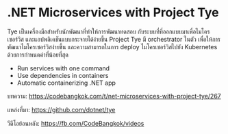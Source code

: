 # .NET Microservices with Project Tye

Tye เป็นเครื่องมือสำหรับนักพัฒนาที่ทำให้การพัฒนาทดสอบ กับระบบที่ที่ออกแบบมาเพื่อไมโครเซอร์วิส และแอปพลิเคชันแบบกระจายได้ง่ายขึ้น Project Tye มี orchestrator ในตัว เพื่อให้การพัฒนาไมโครเซอร์วิสง่ายขึ้น และความสามารถในการ deploy ไมโครเซอร์วิสไปยัง Kubernetes ด้วยการกำหนดค่าที่น้อยที่สุด

- Run services with one command
- Use dependencies in containers
- Automatic containerizing .NET app

บทความ: https://codebangkok.com/t/net-microservices-with-project-tye/267

แหล่งที่มา: https://github.com/dotnet/tye

วีดีโอย้อนหลัง: https://fb.com/CodeBangkok/videos